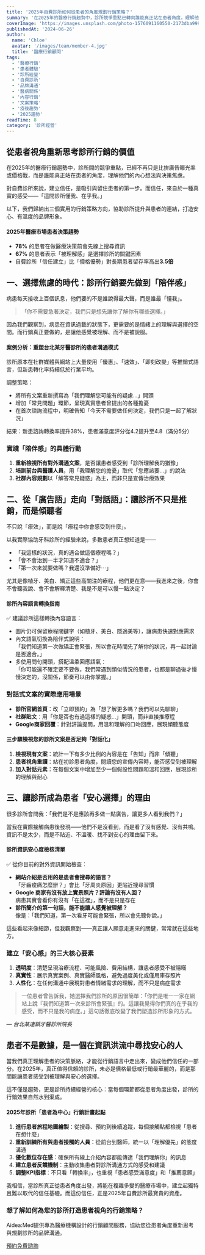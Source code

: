 ```yaml
---
title: '2025年自費診所如何從患者的角度規劃行銷策略？'
summary: '在2025年的醫療行銷趨勢中，診所競爭重點已轉向誰能真正站在患者角度，理解他們的內心想法與決策焦慮。本文提供三個實用策略方向，協助診所提升與患者的連結，打造安心、有溫度的品牌形象。'
coverImage: 'https://images.unsplash.com/photo-1576091160550-2173dba999ef?auto=format&fit=crop&w=1920'
publishedAt: '2024-06-26'
author:
  name: 'Chloe'
  avatar: '/images/team/member-4.jpg'
  title: '醫療行銷顧問'
tags:
  - '醫療行銷'
  - '患者體驗'
  - '診所經營'
  - '自費診所'
  - '品牌溝通'
  - '醫病關係'
  - '內容行銷'
  - '文案策略'
  - '疫後趨勢'
  - '2025趨勢'
readTime: 8
category: '診所經營'
---
```


## 從患者視角重新思考診所行銷的價值

在2025年的醫療行銷趨勢中，診所間的競爭重點，已經不再只是比拚廣告曝光率或價格戰，而是誰能真正站在患者的角度，理解他們的內心想法與決策焦慮。

對自費診所來說，建立信任，是吸引與留住患者的第一步。而信任，來自於一種真實的感受——「這間診所懂我、在乎我。」

以下，我們歸納出三個實用的行銷策略方向，協助診所提升與患者的連結，打造安心、有溫度的品牌形象。

<div class="stat-highlight">
  <h4>2025年醫療市場患者決策趨勢</h4>
  <ul>
    <li><strong>78%</strong> 的患者在做醫療決策前會先線上搜尋資訊</li>
    <li><strong>67%</strong> 的患者表示「被理解感」是選擇診所的關鍵因素</li>
    <li>自費診所「信任建立」比「價格優勢」對長期患者留存率高出<strong>3.5倍</strong></li>
  </ul>
</div>

## 一、選擇焦慮的時代：診所行銷要先做到「陪伴感」

病患每天接收上百個訊息，他們要的不是誰說得最大聲，而是誰最「懂我」。

> 「你不需要急著決定，我們只是想先讓你了解你有哪些選擇。」

因為我們觀察到，病患在資訊過載的狀態下，更需要的是情緒上的理解與選擇的空間。而行銷真正要做的，是讓他感覺被理解、而不是被說服。

<div class="case-study">
  <h4>案例分析：重塑台北某牙醫診所的患者溝通模式</h4>
  <p>診所原本在社群媒體與網站上大量使用「優惠」、「速效」、「即刻改變」等推銷式語言，但新患轉化率持續低於行業平均。</p>
  <p>調整策略：</p>
  <ul>
    <li>將所有文案重新撰寫為「我們理解您可能有的疑慮...」開頭</li>
    <li>增加「常見問題」環節，呈現真實患者曾提出的各種擔憂</li>
    <li>在首次諮詢流程中，明確告知「今天不需要做任何決定，我們只是一起了解狀況」</li>
  </ul>
  <p>結果：新患諮詢轉換率提升38%，患者滿意度評分從4.2提升至4.8（滿分5分）</p>
</div>

### 實踐「陪伴感」的具體行動

1. **重新檢視所有對外溝通文案**，是否讓患者感受到「診所理解我的猶豫」
2. **培訓前台與醫護人員**，用「我理解您的擔憂」取代「您應該要...」的說法
3. **社群內容規劃**以「解答常見疑惑」為主，而非只是宣傳治療效果

## 二、從「廣告語」走向「對話語」：讓診所不只是推銷，而是傾聽者

不只說「療效」，而是說「療程中你會感受到什麼」。

以我實際協助牙科診所的經驗來說，多數患者真正想知道是——

* 「我這樣的狀況，真的適合做這個療程嗎？」
* 「會不會治到一半才知道不適合？」
* 「第一次來就要做嗎？我還沒準備好⋯」

尤其是像植牙、美白、矯正這些高關注的療程，他們更在意——我進來之後，你會不會聽我說、會不會解釋清楚、我是不是可以慢一點決定？

<div class="pro-tip">
  <h4>診所內容語言轉換指南</h4>
  <p>✅ 建議診所這樣轉換內容語言：</p>
  <ul>
    <li>圖片仍可保留療程關鍵字（如植牙、美白、隱適美等），讓病患快速對應需求</li>
    <li>內文語氣切換為陪伴式說明：<br>「我們知道第一次做矯正會緊張，所以會花時間先了解你的狀況，再一起討論是否適合。」</li>
    <li>多使用問句開頭，搭配溫柔回應語氣：<br>「你可能還不確定要不要做，我們常遇到類似情況的患者，也都是聊過後才慢慢決定的，沒關係，節奏可以由你掌握。」</li>
  </ul>
</div>

### 對話式文案的實際應用場景

* **診所官網首頁**：改「立即預約」為「想了解更多嗎？我們可以先聊聊」
* **社群貼文**：用「你是否也有過這樣的疑惑...」開頭，而非直接推療程
* **Google商家回覆**：針對評論提問，用溫和理解的口吻回應，展現傾聽態度

<div class="step-guide">
  <h4>三步驟檢視您的診所文案是否足夠「對話化」</h4>
  <ol>
    <li><strong>檢視現有文案</strong>：統計一下有多少比例的內容是在「告知」而非「傾聽」</li>
    <li><strong>患者視角重讀</strong>：站在初診患者角度，閱讀您的宣傳內容時，能否感受到被理解</li>
    <li><strong>加入對話元素</strong>：在每個文案中增加至少一個假設性問題和溫和回應，展現診所的理解與耐心</li>
  </ol>
</div>

## 三、讓診所成為患者「安心選擇」的理由

很多診所會問我：「我們是不是應該再多做一點廣告，讓更多人看到我們？」

當我在實際接觸病患後發現——他們不是沒看到，而是看了沒有感覺、沒有共鳴。資訊不是太少，而是不貼近、不溫暖、找不到安心的理由留下來。

<div class="action-checklist">
  <h4>診所資訊安心度檢核清單</h4>
  <p>✅ 從你目前的對外資訊開始檢查：</p>
  <ul>
    <li><strong>網站介紹是否用的是患者會搜尋的語言？</strong><br>「牙齒痠痛怎麼辦？」會比「牙周炎原因」更貼近搜尋習慣</li>
    <li><strong>Google 商家有沒有放上實景照片？評論有沒有人回？</strong><br>病患其實會看你有沒有「在這裡」，而不是只是存在</li>
    <li><strong>診所簡介的第一句話，能不能讓人感覺被理解？</strong><br>像是：「我們知道，第一次看牙可能會緊張，所以會先聽你說。」</li>
  </ul>
  <p>這些看起來像細節，但我觀察到——真正讓人願意走進來的關鍵，常常就在這些地方。</p>
</div>

### 建立「安心感」的三大核心要素

1. **透明度**：清楚呈現治療流程、可能風險、費用結構，讓患者感受不被隱瞞
2. **真實性**：展示真實案例、真實醫師風格，避免過度美化或僅用庫存照片
3. **人性化**：在任何溝通中展現對患者情緒需求的理解，而不只是病症需求

<div class="expert-quote">
  <blockquote>
    一位患者曾告訴我，她選擇我們診所的原因很簡單：「你們是唯一一家在網站上說『我們知道第一次來診所會緊張』的。這讓我覺得你們真的在乎我的感受，而不只是我的病症。」這句話徹底改變了我們塑造診所形象的方式。
  </blockquote>
  <cite>— 台北某連鎖牙醫診所院長</cite>
</div>

## 患者不是數據，是一個在資訊洪流中尋找安心的人

當我們真正理解患者的決策脈絡，才能從行銷語言中走出來，變成他們信任的一部分。在2025年，真正值得信賴的診所，未必是價格最低或行銷最華麗的，而是那間能讓患者感受到被理解與安心的選擇。

這不僅是趨勢，更是診所持續經營的核心：當每個環節都從患者角度出發，診所的行銷效果自然水到渠成。

<div class="action-plan">
  <h4>2025年診所「患者為中心」行銷計畫起點</h4>
  <ol>
    <li><strong>進行患者旅程地圖繪製</strong>：從搜尋、預約到後續追蹤，每個接觸點都檢視「患者在想什麼」</li>
    <li><strong>重新訓練所有與患者接觸的人員</strong>：從前台到醫師，統一以「理解優先」的態度溝通</li>
    <li><strong>優化數位存在感</strong>：確保所有線上介紹內容都能傳達「我們理解你」的訊息</li>
    <li><strong>建立患者反饋機制</strong>：主動收集患者對診所溝通方式的感受和建議</li>
    <li><strong>調整KPI指標</strong>：不只看「轉換率」，也重視「患者感受滿意度」和「推薦意願」</li>
  </ol>
</div>

我相信，當診所真正從患者角度出發，將能在複雜多變的醫療市場中，建立起獨特且難以取代的信任基礎。而這份信任，正是2025年自費診所最寶貴的資產。

<div class="cta-section">
  <h3>想了解如何為您的診所打造患者視角的行銷策略？</h3>
  <p>Aidea:Med提供專為醫療機構設計的行銷顧問服務，協助您從患者角度重新思考與規劃診所的品牌溝通。</p>
  <a href="/contact" class="cta-button">預約免費諮詢</a>
</div> 